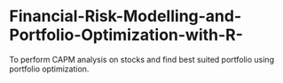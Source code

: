 # Financial-Risk-Modelling-and-Portfolio-Optimization-with-R-
To perform CAPM analysis on stocks and find best suited portfolio using portfolio optimization.   
